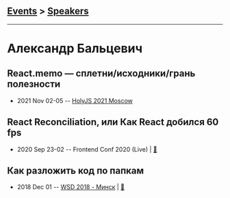 ## [Events](../README.md) > [Speakers](../speakers.md)
---

# Александр Бальцевич

## React.memo — сплетни&#x2F;исходники&#x2F;грань полезности
- 2021 Nov 02-05 -- [HolyJS 2021 Moscow](https://www.youtube.com/watch?v=5BEnXU1ma5A)    
## React Reconciliation, или Как React добился 60 fps
- 2020 Sep 23-02 -- Frontend Conf 2020 (Live)  | [:notebook:](https://drive.google.com/file/d/10k2qiJILd-YpudTmPC-3PjZX1i4Bg0fw/view)  
## Как разложить код по папкам
- 2018 Dec 01 -- [WSD 2018 - Минск](https://www.youtube.com/watch?v=Gj0Bi1fDSAY)  | [:notebook:](https://wsd.events/2018/12/01/pres/organize-code.pdf)  
